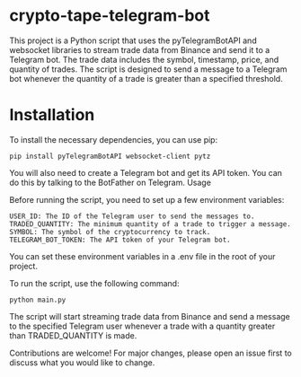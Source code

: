 # crypto-tape-telegram-bot

This project is a Python script that uses the pyTelegramBotAPI and websocket libraries to stream trade data from Binance and send it to a Telegram bot. The trade data includes the symbol, timestamp, price, and quantity of trades. The script is designed to send a message to a Telegram bot whenever the quantity of a trade is greater than a specified threshold.

# Installation

To install the necessary dependencies, you can use pip:

    pip install pyTelegramBotAPI websocket-client pytz

You will also need to create a Telegram bot and get its API token. You can do this by talking to the BotFather on Telegram.
Usage

Before running the script, you need to set up a few environment variables:

    USER_ID: The ID of the Telegram user to send the messages to.
    TRADED_QUANTITY: The minimum quantity of a trade to trigger a message.
    SYMBOL: The symbol of the cryptocurrency to track.
    TELEGRAM_BOT_TOKEN: The API token of your Telegram bot.

You can set these environment variables in a .env file in the root of your project.

To run the script, use the following command:

    python main.py

The script will start streaming trade data from Binance and send a message to the specified Telegram user whenever a trade with a quantity greater than TRADED_QUANTITY is made.

Contributions are welcome! For major changes, please open an issue first to discuss what you would like to change.
